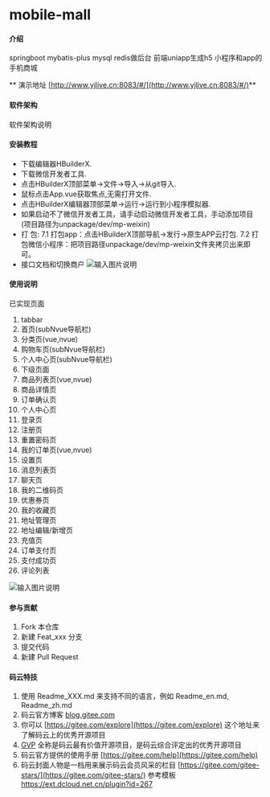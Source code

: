 # mobile-mall

#### 介绍
springboot mybatis-plus mysql redis做后台 前端uniapp生成h5 小程序和app的手机商城

 ** 演示地址  [http://www.yjlive.cn:8083/#/](http://www.yjlive.cn:8083/#/)** 

#### 软件架构
软件架构说明


#### 安装教程


- 下载编辑器HBuilderX.
- 下载微信开发者工具.
- 点击HBuilderX顶部菜单->文件->导入->从git导入.
- 鼠标点击App.vue获取焦点,无需打开文件.
- 点击HBuilderX编辑器顶部菜单->运行->运行到小程序模拟器.
- 如果启动不了微信开发者工具，请手动启动微信开发者工具，手动添加项目(项目路径为unpackage/dev/mp-weixin)
- 打
包: 7.1 打包app：点击HBuilderX顶部导航->发行->原生APP云打包. 7.2 打包微信小程序：把项目路径unpackage/dev/mp-weixin文件夹拷贝出来即可。
- 接口文档和切换商户
![输入图片说明](https://images.gitee.com/uploads/images/2019/0809/223109_7c7f4235_134431.png "屏幕截图.png")

#### 使用说明
已实现页面

1. tabbar
1. 首页(subNvue导航栏)
1. 分类页(vue,nvue)
1. 购物车页(subNvue导航栏)
1. 个人中心页(subNvue导航栏)
1. 下级页面
1. 商品列表页(vue,nvue)
1. 商品详情页
1. 订单确认页
1. 个人中心页
1. 登录页
1. 注册页
1. 重置密码页
1. 我的订单页(vue,nvue)
1. 设置页
1. 消息列表页
1. 聊天页
1. 我的二维码页
1. 优惠券页
1. 我的收藏页
1. 地址管理页
1. 地址编辑/新增页
1. 充值页
1. 订单支付页
1. 支付成功页
1. 评论列表

![输入图片说明](https://images.gitee.com/uploads/images/2019/0809/204846_e912174a_134431.png "在这里输入图片标题")

#### 参与贡献

1. Fork 本仓库
2. 新建 Feat_xxx 分支
3. 提交代码
4. 新建 Pull Request


#### 码云特技

1. 使用 Readme\_XXX.md 来支持不同的语言，例如 Readme\_en.md, Readme\_zh.md
2. 码云官方博客 [blog.gitee.com](https://blog.gitee.com)
3. 你可以 [https://gitee.com/explore](https://gitee.com/explore) 这个地址来了解码云上的优秀开源项目
4. [GVP](https://gitee.com/gvp) 全称是码云最有价值开源项目，是码云综合评定出的优秀开源项目
5. 码云官方提供的使用手册 [https://gitee.com/help](https://gitee.com/help)
6. 码云封面人物是一档用来展示码云会员风采的栏目 [https://gitee.com/gitee-stars/](https://gitee.com/gitee-stars/)
参考模板 https://ext.dcloud.net.cn/plugin?id=267